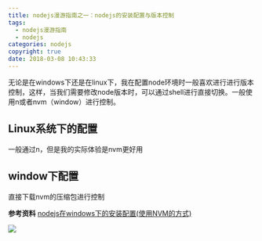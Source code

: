 ```yaml
---
title: nodejs漫游指南之一：nodejs的安装配置与版本控制
tags:
  - nodejs漫游指南
  - nodejs
categories: nodejs
copyright: true
date: 2018-03-08 10:43:33
---
```

无论是在windows下还是在linux下，我在配置node环境时一般喜欢进行进行版本控制，这样，当我们需要修改node版本时，可以通过shell进行直接切换。一般使用n或者nvm（window）进行控制。
<!--more-->
## Linux系统下的配置
一般通过n，但是我的实际体验是nvm更好用

## window下配置
直接下载nvm的压缩包进行控制

**参考资料**
[nodejs在windows下的安装配置(使用NVM的方式)](http://blog.csdn.net/tyro_java/article/details/51232458)

![](http://static.zhyjor.com/wexin.png)
